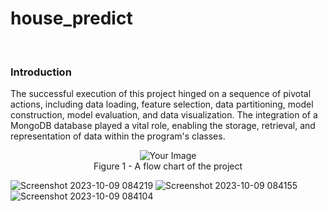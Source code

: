 # house_predict
<br>
<h3>Introduction</h3>
The successful execution of this project hinged on a sequence of pivotal actions, including data loading, feature selection, data partitioning, model construction, model evaluation, and data visualization. The integration of a MongoDB database played a vital role, enabling the storage, retrieval, and representation of data within the program's classes.

<p align="center">
  <img src="https://github.com/Aryas1378/house_predict/assets/55249095/48aca5ca-cd82-417b-81c8-3ce14483b30d" alt="Your Image">
  <br>
  Figure 1 - A flow chart of the project
</p>
<p>

</p>


![Screenshot 2023-10-09 084219](https://github.com/Aryas1378/house_predict/assets/55249095/27c0a750-dda5-4821-bd68-c851c130bcf6)
![Screenshot 2023-10-09 084155](https://github.com/Aryas1378/house_predict/assets/55249095/daa18ba8-1c64-4594-8de8-29b78218cb2e)
![Screenshot 2023-10-09 084104](https://github.com/Aryas1378/house_predict/assets/55249095/c5a8f2cc-6a81-4c79-aae7-7e05f37b7b0d)
